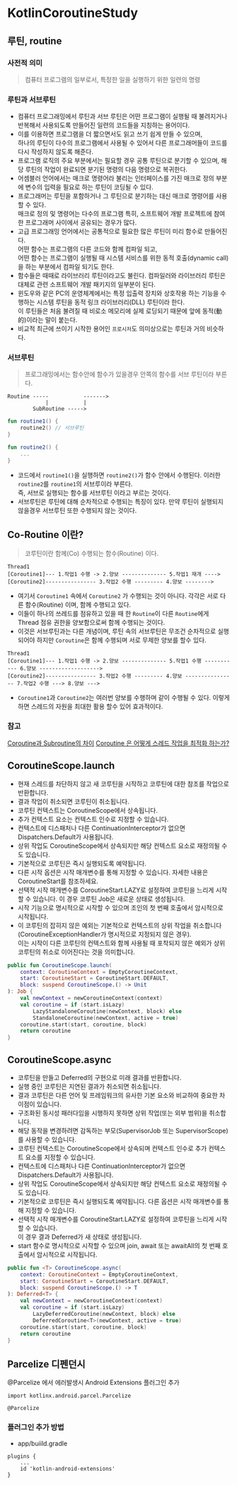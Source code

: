 # KotlinCoroutineStudy

## 루틴, routine

### 사전적 의미
> 컴퓨터 프로그램의 일부로서, 특정한 일을 실행하기 위한 일련의 명령

### 루틴과 서브루틴
- 컴퓨터 프로그래밍에서 루틴과 서브 루틴은 어떤 프로그램이 실행될 때 불려지거나 반복해서 사용되도록 만들어진 일련의 코드들을 지칭하는 용어이다.
- 이를 이용하면 프로그램을 더 짧으면서도 읽고 쓰기 쉽게 만들 수 있으며, \
  하나의 루틴이 다수의 프로그램에서 사용될 수 있어서 다른 프로그래머들이 코드를 다시 작성하지 않도록 해준다.
- 프로그램 로직의 주요 부분에서는 필요할 경우 공통 루틴으로 분기할 수 있으며, 해당 루틴의 작업이 완료되면 분기된 명령의 다음 명령으로 복귀한다.
- 어셈블러 언어에서는 매크로 명령어라 불리는 인터페이스를 가진 매크로 정의 부분에 변수의 입력을 필요로 하는 루틴이 코딩될 수 있다.
- 프로그래머는 루틴을 포함하거나 그 루틴으로 분기하는 대신 매크로 명령어를 사용할 수 있다. \
  매크로 정의 및 명령어는 다수의 프로그램 특히, 소프트웨어 개발 프로젝트에 참여한 프로그래머 사이에서 공유되는 경우가 많다.
- 고급 프로그래밍 언어에서는 공통적으로 필요한 많은 루틴이 미리 함수로 만들어진다. \
  어떤 함수는 프로그램의 다른 코드와 함께 컴파일 되고, \
  어떤 함수는 프로그램이 실행될 때 시스템 서비스를 위한 동적 호출(dynamic call)을 하는 부분에서 컴파일 되기도 한다.
- 함수들은 때때로 라이브러리 루틴이라고도 불린다. 컴파일러와 라이브러리 루틴은 대체로 관련 소프트웨어 개발 패키지의 일부분이 된다.
- 윈도우와 같은 PC의 운영체계에서는 특정 입출력 장치와 상호작용 하는 기능을 수행하는 시스템 루틴을 동적 링크 라이브러리(DLL) 루틴이라 한다. \
  이 루틴들은 처음 불려질 때 비로소 메모리에 실제 로딩되기 때문에 앞에 동적(動的)이라는 말이 붙는다.
- 비교적 최근에 쓰이기 시작한 용어인 `프로시저`도 의미상으로는 루틴과 거의 비슷하다.

### 서브루틴
> 프로그래밍에서는 함수안에 함수가 있을경우 안쪽의 함수를 서브 루틴이라 부른다.

```
Routine -----           ------->
            |           |
        SubRoutine ----->
```

```kotlin
fun routine1() {
    routine2() // 서브루틴
}

fun routine2() {
    ...
}
```

- 코드에서 `routine1()`을 실행하면 `routine2()`가 함수 안에서 수행된다. 이러한 `routine2`를 `routine1`의 서브루이라 부른다.\
  즉, 서브로 실행되는 함수를 서브루틴 이라고 부르는 것이다.
- 서브루틴은 루틴에 대해 순차적으로 수행되는 특징이 있다. 만약 루틴이 실행되지 않을경우 서브루틴 또한 수행되지 않는 것이다.


## Co-Routine 이란?
> 코루틴이란 함께(Co) 수행되는 함수(Routine) 이다.

```
Thread1
[Coroutine1]--- 1.작업1 수행 -> 2.양보 -------------- 5.작업1 재개 ---->
[Coroutine2]---------------- 3.작업2 수행 --------- 4.양보 -------->
```

- 여기서 `Coroutine1` 속에서 `Coroutine2` 가 수행되는 것이 아니다. 각각은 서로 다른 함수(Routine) 이며, 함께 수행되고 있다.
- 이들이 하나의 쓰레드를 점유하고 있을 때 한 `Routine`이 다른 `Routine`에게 Thread 점유 권한을 양보함으로써 함께 수행되는 것이다.
- 이것은 서브루틴과는 다른 개념이며, 루틴 속의 서브루틴은 무조건 순차적으로 실행되어야 하지만 `Coroutine`은 함께 수행되며 서로 무제한 양보를 할수 있다.

```
Thread1
[Coroutine1]--- 1.작업1 수행 -> 2.양보 -------------- 5.작업1 수행 ----------- 6.양보 ------------------->
[Coroutine2]---------------- 3.작업2 수행 --------- 4.양보 ---------------- 7.작업2 수행 ---> 8.양보 --->
```

- `Coroutine1`과 `Coroutine2`는 여러번 양보를 수행하며 같이 수행될 수 있다. 이렇게 하면 스레드의 자원을 최대한 활용 할수 있어 효과적이다.

### 참고
[Coroutine과 Subroutine의 차이](https://kotlinworld.com/214)
[Coroutine 은 어떻게 스레드 작업을 최적화 하는가?](https://kotlinworld.com/139)

## CoroutineScope.launch
- 현재 스레드를 차단하지 않고 새 코루틴을 시작하고 코루틴에 대한 참조를 작업으로 반환합니다.
- 결과 작업이 취소되면 코루틴이 취소됩니다.
- 코루틴 컨텍스트는 CoroutineScope에서 상속됩니다.
- 추가 컨텍스트 요소는 컨텍스트 인수로 지정할 수 있습니다.
- 컨텍스트에 디스패처나 다른 ContinuationInterceptor가 없으면 Dispatchers.Default가 사용됩니다.
- 상위 작업도 CoroutineScope에서 상속되지만 해당 컨텍스트 요소로 재정의될 수도 있습니다.
- 기본적으로 코루틴은 즉시 실행되도록 예약됩니다.
- 다른 시작 옵션은 시작 매개변수를 통해 지정할 수 있습니다. 자세한 내용은 CoroutineStart를 참조하세요.
- 선택적 시작 매개변수를 CoroutineStart.LAZY로 설정하여 코루틴을 느리게 시작할 수 있습니다. 이 경우 코루틴 Job은 새로운 상태로 생성됩니다.
- 시작 기능으로 명시적으로 시작할 수 있으며 조인의 첫 번째 호출에서 암시적으로 시작됩니다.
- 이 코루틴의 잡히지 않은 예외는 기본적으로 컨텍스트의 상위 작업을 취소합니다(CoroutineExceptionHandler가 명시적으로 지정되지 않은 경우). \
  이는 시작이 다른 코루틴의 컨텍스트와 함께 사용될 때 포착되지 않은 예외가 상위 코루틴의 취소로 이어진다는 것을 의미합니다.

```kotlin
public fun CoroutineScope.launch(
    context: CoroutineContext = EmptyCoroutineContext,
    start: CoroutineStart = CoroutineStart.DEFAULT,
    block: suspend CoroutineScope.() -> Unit
): Job {
    val newContext = newCoroutineContext(context)
    val coroutine = if (start.isLazy)
        LazyStandaloneCoroutine(newContext, block) else
        StandaloneCoroutine(newContext, active = true)
    coroutine.start(start, coroutine, block)
    return coroutine
}
```

## CoroutineScope.async
- 코루틴을 만들고 Deferred의 구현으로 미래 결과를 반환합니다.
- 실행 중인 코루틴은 지연된 결과가 취소되면 취소됩니다.
- 결과 코루틴은 다른 언어 및 프레임워크의 유사한 기본 요소와 비교하여 중요한 차이점이 있습니다.
- 구조화된 동시성 패러다임을 시행하지 못하면 상위 작업(또는 외부 범위)을 취소합니다.
- 해당 동작을 변경하려면 감독하는 부모(SupervisorJob 또는 SupervisorScope)를 사용할 수 있습니다.
- 코루틴 컨텍스트는 CoroutineScope에서 상속되며 컨텍스트 인수로 추가 컨텍스트 요소를 지정할 수 있습니다.
- 컨텍스트에 디스패처나 다른 ContinuationInterceptor가 없으면 Dispatchers.Default가 사용됩니다.
- 상위 작업도 CoroutineScope에서 상속되지만 해당 컨텍스트 요소로 재정의될 수도 있습니다.
- 기본적으로 코루틴은 즉시 실행되도록 예약됩니다. 다른 옵션은 시작 매개변수를 통해 지정할 수 있습니다.
- 선택적 시작 매개변수를 CoroutineStart.LAZY로 설정하여 코루틴을 느리게 시작할 수 있습니다. \
  이 경우 결과 Deferred가 새 상태로 생성됩니다.
- start 함수로 명시적으로 시작할 수 있으며 join, await 또는 awaitAll의 첫 번째 호출에서 암시적으로 시작됩니다.

```kotlin
public fun <T> CoroutineScope.async(
    context: CoroutineContext = EmptyCoroutineContext,
    start: CoroutineStart = CoroutineStart.DEFAULT,
    block: suspend CoroutineScope.() -> T
): Deferred<T> {
    val newContext = newCoroutineContext(context)
    val coroutine = if (start.isLazy)
        LazyDeferredCoroutine(newContext, block) else
        DeferredCoroutine<T>(newContext, active = true)
    coroutine.start(start, coroutine, block)
    return coroutine
}
```

## Parcelize 디펜던시
@Parcelize 에서 에러발생시 Android Extensions 플러그인 추가

```
import kotlinx.android.parcel.Parcelize

@Parcelize
```

### 플러그인 추가 방법
- app/buiild.gradle

```
plugins {
    ...
    id 'kotlin-android-extensions'
}
```

